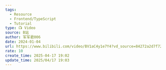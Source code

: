 ```yaml
---
tags:
  - Resource
  - Frontend/TypeScript
  - Tutorial
type: 📺 Video
source: B站
author: 军军君006
date: 2024-01-04
url: https://www.bilibili.com/video/BV1aC4y1e7Y4?vd_source=84272a2d7f72158b38778819be5bc6ad
rate: 10
create_time: 2025-04-17 19:02
update_time: 2025/04/17 19:03
---
```

